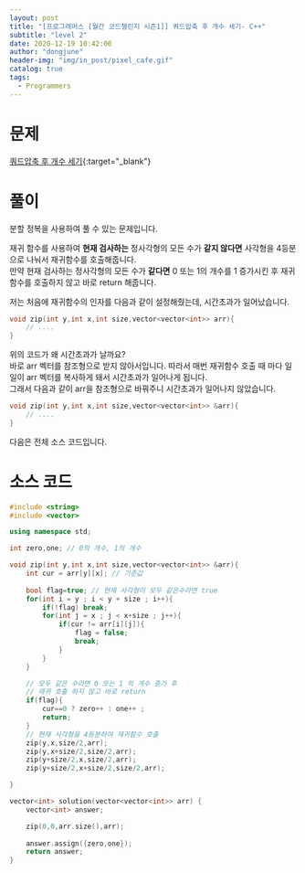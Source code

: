 ```yaml
---
layout: post
title: "[프로그래머스 [월간 코드챌린지 시즌1]] 쿼드압축 후 개수 세기- C++"
subtitle: "level 2"
date: 2020-12-19 10:42:00
author: "dongjune"
header-img: "img/in_post/pixel_cafe.gif"
catalog: true
tags:
  - Programmers
---
```

# 문제
[쿼드압축 후 개수 세기](https://programmers.co.kr/learn/courses/30/lessons/68936){:target="_blank"}
# 풀이
분할 정복을 사용하여 풀 수 있는 문제입니다. 
  
재귀 함수를 사용하여 **현재 검사하는** 정사각형의 모든 수가 **같지 않다면** 사각형을 4등분으로 나눠서 재귀함수를 호출해줍니다.  
만약 현재 검사하는 정사각형의 모든 수가 **같다면** 0 또는 1의 개수를 1 증가시킨 후 재귀함수를 호출하지 않고 바로 return 해줍니다.  
  
저는 처음에 재귀함수의 인자를 다음과 같이 설정해줬는데, 시간초과가 일어났습니다.
```c++
void zip(int y,int x,int size,vector<vector<int>> arr){
    // ....
}
```
위의 코드가 왜 시간초과가 날까요?  
바로 arr 벡터를 참조형으로 받지 않아서입니다. 따라서 매번 재귀함수 호출 때 마다 일일이 arr 벡터를 복사하게 돼서 시간초과가 일어나게 됩니다.  
그래서 다음과 같이 arr을 참조형으로 바꿔주니 시간초과가 일어나지 않았습니다.
```c++
void zip(int y,int x,int size,vector<vector<int>> &arr){
    // ....
}
```
다음은 전체 소스 코드입니다.
# 소스 코드
```c++
#include <string>
#include <vector>

using namespace std;

int zero,one; // 0의 개수, 1의 개수

void zip(int y,int x,int size,vector<vector<int>> &arr){
    int cur = arr[y][x]; // 기준값
    
    bool flag=true; // 현재 사각형이 모두 같은수라면 true
    for(int i = y ; i < y + size ; i++){
        if(!flag) break;
        for(int j = x ; j < x+size ; j++){
            if(cur != arr[i][j]){
                flag = false;
                break;
            }
        }
    }

    // 모두 같은 수라면 0 또는 1 의 개수 증가 후 
    // 재귀 호출 하지 않고 바로 return
    if(flag){
        cur==0 ? zero++ : one++ ;
        return;
    }
    // 현재 사각형을 4등분하여 재귀함수 호출
    zip(y,x,size/2,arr);
    zip(y,x+size/2,size/2,arr);
    zip(y+size/2,x,size/2,arr);
    zip(y+size/2,x+size/2,size/2,arr);

}

vector<int> solution(vector<vector<int>> arr) {
    vector<int> answer;

    zip(0,0,arr.size(),arr);
    
    answer.assign({zero,one});
    return answer;
}
```